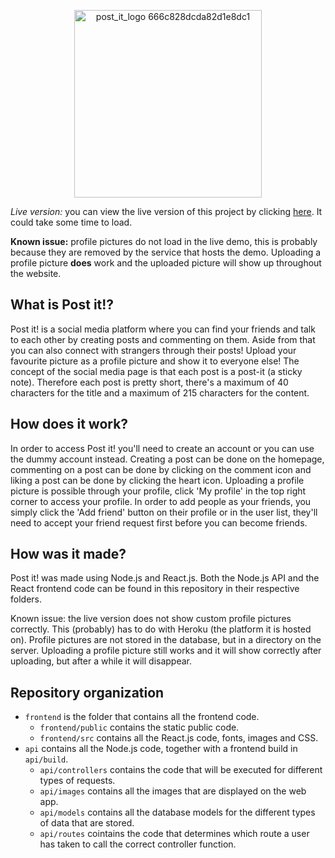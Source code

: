 <p align="center"><img width="300" alt="post_it_logo 666c828dcda82d1e8dc1" src="https://user-images.githubusercontent.com/34626207/210351637-787b94ca-671b-44ee-94af-2850ea9ea676.png"></p>

*Live version:* you can view the live version of this project by clicking [here](https://post-it-production-b265.up.railway.app/frontend). It could take some time to load.

**Known issue:** profile pictures do not load in the live demo, this is probably because they are removed by the service that hosts the demo. Uploading a profile picture **does** work and the uploaded picture will show up throughout the website.

## What is Post it!?
Post it! is a social media platform where you can find your friends and talk to each other by creating posts and commenting on them. Aside from that you can also connect with strangers through their posts! Upload your favourite picture as a profile picture and show it to everyone else! The concept of the social media page is that each post is a post-it (a sticky note). Therefore each post is pretty short, there's a maximum of 40 characters for the title and a maximum of 215 characters for the content.

## How does it work?
In order to access Post it! you'll need to create an account or you can use the dummy account instead. Creating a post can be done on the homepage, commenting on a post can be done by clicking on the comment icon and liking a post can be done by clicking the heart icon. Uploading a profile picture is possible through your profile, click 'My profile' in the top right corner to access your profile. In order to add people as your friends, you simply click the 'Add friend' button on their profile or in the user list, they'll need to accept your friend request first before you can become friends.

## How was it made?
Post it! was made using Node.js and React.js. Both the Node.js API and the React frontend code can be found in this repository in their respective folders. 

Known issue: the live version does not show custom profile pictures correctly. This (probably) has to do with Heroku (the platform it is hosted on). Profile pictures are not stored in the database, but in a directory on the server. Uploading a profile picture still works and it will show correctly after uploading, but after a while it will disappear.

## Repository organization
- `frontend` is the folder that contains all the frontend code.
  - `frontend/public` contains the static public code.
  - `frontend/src` contains all the React.js code, fonts, images and CSS.
- `api` contains all the Node.js code, together with a frontend build in `api/build`.
  - `api/controllers` contains the code that will be executed for different types of requests.
  - `api/images` contains all the images that are displayed on the web app.
  - `api/models` contains all the database models for the different types of data that are stored.
  - `api/routes` cointains the code that determines which route a user has taken to call the correct controller function.
